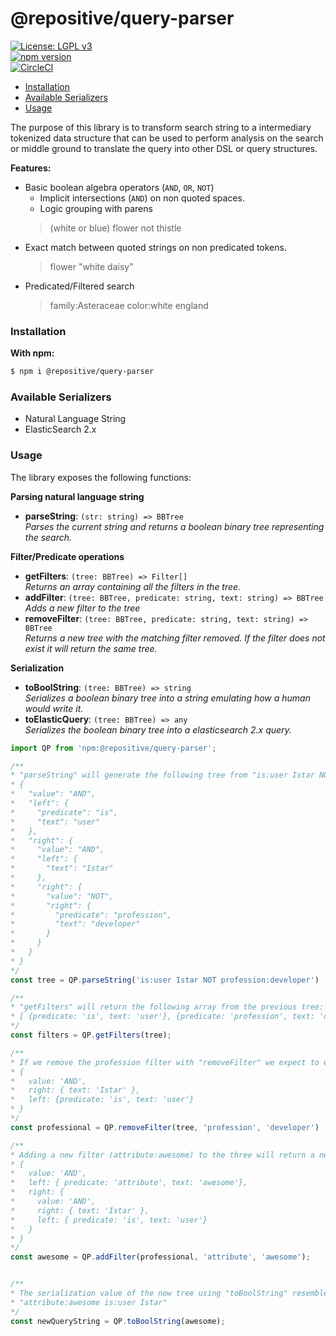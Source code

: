 # @repositive/query-parser

[![License: LGPL v3](https://img.shields.io/badge/License-LGPL%20v3-blue.svg)](https://choosealicense.com/licenses/lgpl-3.0/)  
[![npm version](https://badge.fury.io/js/%40repositive%2Fquery-parser.svg)](https://badge.fury.io/js/%40repositive%2Fquery-parser)  
[![CircleCI](https://circleci.com/gh/repositive/query-parser.svg?style=svg)](https://circleci.com/gh/repositive/query-parser)  

* [Installation](#installation)
* [Available Serializers](#available-serializers)
* [Usage](#usage)

The purpose of this library is to transform search string to a intermediary tokenized data structure that can be used to perform analysis on the search or middle ground to translate the query into other DSL or query structures.

**Features:**
- Basic boolean algebra operators (`AND`, `OR`, `NOT`)
  - Implicit intersections (`AND`) on non quoted spaces.
  - Logic grouping with parens
  > (white or blue) flower not thistle
- Exact match between quoted strings on non predicated tokens.
  > flower "white daisy"
- Predicated/Filtered search
  > family:Asteraceae color:white england


### Installation

**With npm:**
```bash
$ npm i @repositive/query-parser
```


### Available Serializers

- Natural Language String
- ElasticSearch 2.x


### Usage

The library exposes the following functions:

**Parsing natural language string**
- **parseString**: `(str: string) => BBTree`  
  _Parses the current string and returns a boolean binary tree representing the search._

**Filter/Predicate operations**
- **getFilters**: `(tree: BBTree) => Filter[]`  
  _Returns an array containing all the filters in the tree._
- **addFilter**: `(tree: BBTree, predicate: string, text: string) => BBTree`  
  _Adds a new filter to the tree_
- **removeFilter**: `(tree: BBTree, predicate: string, text: string) => BBTree`  
  _Returns a new tree with the matching filter removed. If the filter does not exist it will return the same tree._

**Serialization**
- **toBoolString**: `(tree: BBTree) => string`  
  _Serializes a boolean binary tree into a string emulating how a human would write it._
- **toElasticQuery**: `(tree: BBTree) => any`  
  _Serializes the boolean binary tree into a elasticsearch 2.x query._

```ts
import QP from 'npm:@repositive/query-parser';

/**
* "parseString" will generate the following tree from "is:user Istar NOT profession:developer":
* {
*   "value": "AND",
*   "left": {
*     "predicate": "is",
*     "text": "user"
*   },
*   "right": {
*     "value": "AND",
*     "left": {
*       "text": "Istar"
*     },
*     "right": {
*       "value": "NOT",
*       "right": {
*         "predicate": "profession",
*         "text": "developer"
*       }
*     }
*   }
* }
*/
const tree = QP.parseString('is:user Istar NOT profession:developer')

/**
* "getFilters" will return the following array from the previous tree:
* [ {predicate: 'is', text: 'user'}, {predicate: 'profession', text: 'developer'}]
*/
const filters = QP.getFilters(tree);

/**
* If we remove the profession filter with "removeFilter" we expect to end with the following tree:
* {
*   value: 'AND',
*   right: { text: 'Istar' },
*   left: {predicate: 'is', text: 'user'}
* }
*/
const professional = QP.removeFilter(tree, 'profession', 'developer')

/**
* Adding a new filter (attribute:awesome) to the three will return a new tree with the attribute inserted in the leftmost position
* {
*   value: 'AND',
*   left: { predicate: 'attribute', text: 'awesome'},
*   right: {
*     value: 'AND',
*     right: { text: 'Istar' },
*     left: { predicate: 'is', text: 'user'}
*   }
* }
*/
const awesome = QP.addFilter(professional, 'attribute', 'awesome');


/**
* The serialization value of the new tree using "toBoolString" resembles the text as a human would write it:
* "attribute:awesome is:user Istar"
*/
const newQueryString = QP.toBoolString(awesome);
```
